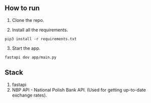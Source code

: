 ## How to run

1. Clone the repo.

2. Install all the requirements.

`pip3 install -r requirements.txt`

3. Start the app.

`fastapi dev app/main.py`


## Stack
1. fastapi
2. NBP API - National Polish Bank API. (Used for getting up-to-date exchange rates).
